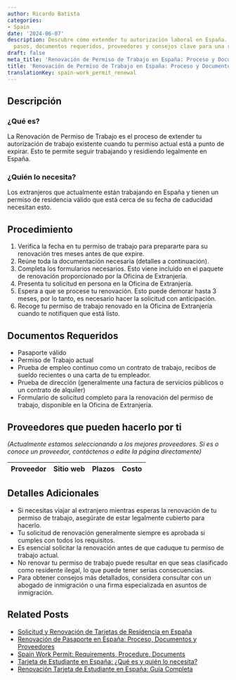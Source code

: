 ```yaml
---
author: Ricardo Batista
categories:
- Spain
date: '2024-06-07'
description: Descubre cómo extender tu autorización laboral en España. Conoce los
  pasos, documentos requeridos, proveedores y consejos clave para una renovación exitosa.
draft: false
meta_title: 'Renovación de Permiso de Trabajo en España: Proceso y Documentos'
title: 'Renovación de Permiso de Trabajo en España: Proceso y Documentos'
translationKey: spain-work_permit_renewal
---
```



## Descripción
### ¿Qué es?
La Renovación de Permiso de Trabajo es el proceso de extender tu autorización de trabajo existente cuando tu permiso actual está a punto de expirar. Esto te permite seguir trabajando y residiendo legalmente en España.

### ¿Quién lo necesita?
Los extranjeros que actualmente están trabajando en España y tienen un permiso de residencia válido que está cerca de su fecha de caducidad necesitan esto.

## Procedimiento
1. Verifica la fecha en tu permiso de trabajo para prepararte para su renovación tres meses antes de que expire.
2. Reúne toda la documentación necesaria (detalles a continuación).
3. Completa los formularios necesarios. Esto viene incluido en el paquete de renovación proporcionado por la Oficina de Extranjería.
4. Presenta tu solicitud en persona en la Oficina de Extranjería.
5. Espera a que se procese tu renovación. Esto puede demorar hasta 3 meses, por lo tanto, es necesario hacer la solicitud con anticipación.
6. Recoge tu permiso de trabajo renovado en la Oficina de Extranjería cuando te notifiquen que está listo.

## Documentos Requeridos
- Pasaporte válido
- Permiso de Trabajo actual
- Prueba de empleo continuo como un contrato de trabajo, recibos de sueldo recientes o una carta de tu empleador.
- Prueba de dirección (generalmente una factura de servicios públicos o un contrato de alquiler)
- Formulario de solicitud completo para la renovación del permiso de trabajo, disponible en la Oficina de Extranjería.

## Proveedores que pueden hacerlo por ti

_(Actualmente estamos seleccionando a los mejores proveedores. Si es o conoce un proveedor, contáctenos o edite la página directamente)_

| Proveedor | Sitio web | Plazos | Costo |
| --------------- | --------------- | :-------------: | :-------------: |

## Detalles Adicionales
- Si necesitas viajar al extranjero mientras esperas la renovación de tu permiso de trabajo, asegúrate de estar legalmente cubierto para hacerlo.
- Tu solicitud de renovación generalmente siempre es aprobada si cumples con todos los requisitos.
- Es esencial solicitar la renovación antes de que caduque tu permiso de trabajo actual.
- No renovar tu permiso de trabajo puede resultar en que seas clasificado como residente ilegal, lo que puede tener serias consecuencias.
- Para obtener consejos más detallados, considera consultar con un abogado de inmigración o una firma especializada en asuntos de inmigración.


## Related Posts

- [Solicitud y Renovación de Tarjetas de Residencia en España](https://tramitit.com/es/guides/spain/tarjeta_inicial_o_renovación_residencia_o_residencia_y_trabajo/)
- [Renovación de Pasaporte en España: Proceso, Documentos y Proveedores](https://tramitit.com/es/guides/spain/renovacion_de_pasaporte/)
- [Spain Work Permit: Requirements, Procedure, Documents](https://tramitit.com/es/guides/spain/solicitud_de_permiso_de_trabajo/)
- [Tarjeta de Estudiante en España: ¿Qué es y quién lo necesita?](https://tramitit.com/es/guides/spain/tarjeta_de_estudiantes_para_extranjeros_inicial_o_renovación/)
- [Renovación Tarjeta de Estudiante en España: Guía Completa](https://tramitit.com/es/guides/spain/renovacion_de_la_tarjeta_de_estudiante/)